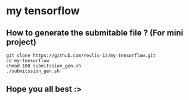 # my tensorflow

## How to generate the submitable file ? (For mini project)
```
git clone https://github.com/revlis-12/my-tensorflow.git
cd my-tensorflow
chmod 100 submitssion_gen.sh
./submitssion_gen.sh
```

## Hope you all best :>
